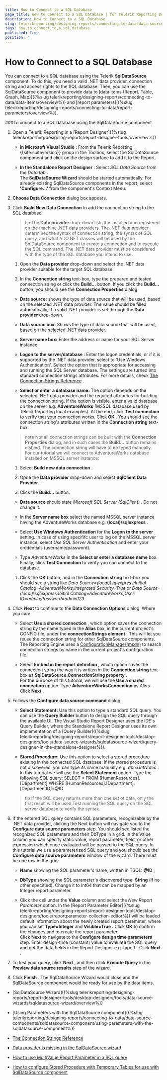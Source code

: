 ```yaml
---
title: How to Connect to a SQL Database
page_title: How to Connect to a SQL Database | for Telerik Reporting Documentation
description: How to Connect to a SQL Database
slug: telerikreporting/designing-reports/connecting-to-data/data-source-components/sqldatasource-component/how-to-connect-to-a-sql-database
tags: how,to,connect,to,a,sql,database
published: True
position: 4
---
```


# How to Connect to a SQL Database



You can connect to a SQL database using the Telerik         __SqlDataSource__  component. To do this, you need a valid .NET data provider, connection string and access         rights to the SQL database. Then, you can use the SqlDataSource component         to provide data to [data items (Report, Table, Graph, Map)]({%slug telerikreporting/designing-reports/connecting-to-data/data-items/overview%})         and [report parameters]({%slug telerikreporting/designing-reports/connecting-to-data/report-parameters/overview%}).       

###To connect to a SQL database using the SqlDataSource component

1. Open a Telerik Reporting in a [Report Designer]({%slug telerikreporting/designing-reports/report-designer-tools/overview%})
   + __In Microsoft Visual Studio__ : From the Telerik Reporting {{site.suiteversion}} group in the Toolbox, select the                   SqlDataSource component and click on the design surface to add it to the Report.                 

   + __In the Standalone Report Designer__ : Select *SQL Data Source*  from the *Data tab* .                 
    The __SqlDataSource Wizard__  should be started automatically. For already existing SqlDataSource components in the report, select               __'Configure...'__  from the component's Context Menu.             

1. __Choose Data Connection__  dialog box appears.             

1. Click __Build New Data Connection__  to add the connection string to the SQL database:             

    >tip The  __Data provider__  drop-down lists the installed and registered on the machine .NET data providers.                 The .NET data provider determines the syntax of connection string, the syntax of SQL query,                 and what ADO.NET classes will be used by the SqlDataSource component to create a connection and to execute the SQL command.               The .NET data provider must be considered with the type of the SQL database you intend to use.


   1. Open the __Data provider__  drop-down and select the .NET data provider suitable for the target SQL database.                 

   1. In the __Connection string__  text-box, type the prepared and tested connection string                   or click the __Build...__  button.                 If you click the __Build...__  button, you should see the __Connection Properties__  dialog:                 

   + __Data source:__  shows the type of data source that will be used, based on the selected .NET data provider.                       The value should be filled automatically, if a valid .NET provider is set through the __Data provider__  drop-down.                     

   + __Data source box:__  Shows the type of data source that will be used, based on the selected .NET data provider.                     

   + __Server name box:__  Enter the address or name for your SQL Server instance.                     

   + __Logon to the server/database__ : Enter the logon credentials, or if it is supported by the .NET data provider,                       select to 'Use Windows Authentication'. Select the option that is appropriate for accessing and running the SQL Server database.                       The settings are turned into standard connection strings attributes. For more details, check  [The Connection Strings Reference](https://www.connectionstrings.com/) .                     

   + __Select or enter a database name:__  The option depends on the selected .NET data provider and the required attributes for building the connection string.                       If the option is visible, enter a valid database on the server e.g. __AdventureWorks__  (MSSQL database used by Telerik Reporting local examples).                     At the end, click __Test connection__  to verify that your connection works.                   Click __OK__ . You should see the connection string's attributes written in the __Connection string__  text-box.                 

   >note Not all connection strings can be built with the  __Connection Properties__  dialog,                     and in such cases the  __Build...__  button remains disbled. The connection string will have to be typed manually.                   
    For our tutorial we will connect to AdventureWorks database installed on MSSQL server instance:
   1. Select __Build new data connection__ .                 

   1. Opne the __Data provider__  drop-down and select __SqlClient Data Provider__ .                 

   1. Click the __Build...__  button.                 

   + __Data source__  should state *Microsoft SQL Server (SqlClient)* . Do not change it.                     

   + In the __Server name box__  select the named MSSQL server instance having the AdventureWorks database                       e.g. __(local)\sqlexpress__ .                     

   + Select __Use Windows Authentication__  for the __Logon to the server__  setting.                       In case of using specififc user to log on the MSSQL server instance, select *Use SQL Server Authentication*                        and enter your credentials (username/password).                     

   + Type *AdventureWorks*  in the __Select or enter a database name__  box.                     Finally, click __Test Connection__  to verify you can connect to the database.                 

   1. Click the __OK__  button, and in the __Connection string__  text-box you should see a string like                   *Data Source=(local)\sqlexpress;Initial Catalog=AdventureWorks;Integrated Security=True*                    or *Data Source=(local)\sqlexpress;Initial Catalog=AdventureWorks;User ID=admin;Password=admin123* 


1. Click __Next__                to continue to the __Data Connection Options__  dialog. Where you can:             
   + Select __Use a shared connection__ , which option saves the connection string by the name typed in the __Alias__  box, in the current project's CONFIG file,                   under the __connectionStrings element__ .                 This will let you reuse the connection string for other SqlDataSource components. The Reporting Engine uses a  [ConfigurationManager(msdn)](https://msdn.microsoft.com/en-us/library/system.configuration.configurationmanager(v=vs.110).aspx)  to search connection strings by name in the current project's configuration file.                 

   + Select __Embed in the report definition__ , which option saves the connection string                   the way it is written in the __Connection string__  text-box as __SqlDataSource.ConnectionString property__ .                 
    For the purpose of this tutorial, we will use the __Use a shared connection__  option.               Type __AdventureWorksConnection__  as *Alias* .                 Click __Next__ .             

1. Follows the __Configure data source command__  dialog.             
   + __Select Statement:__  Use this option to type a standard SQL query.                   You can use the __Query Builder__  button to design the SQL query through the available UI.                 The Visual Studio Report Designer uses the IDE's Query Builder,                   where the Standalone Report Designer uses its own implementation of a [Query Builder]({%slug telerikreporting/designing-reports/report-designer-tools/desktop-designers/tools/data-source-wizards/sqldatasource-wizard/query-designer-in-the-standalone-designer%}).                 

   + __Stored Procedure:__  Use this option to select a stored procedure existing in the connected SQL database.                   If the stored procedure is not discovered, you can type its name manually e.g. *dbo.GetNotes* .                 
    In this tutorial we will use the __Select Statement__  option. Type the following SQL query:                 SELECT * FROM [HumanResources].[Department] WHERE [HumanResources].[Department].[DepartmentID]=@ID

    >tip If the SQL query returns more than one set of data, only the first result will be used.Test running the SQL query on the SQL server database to verify the syntax.



1. If the entered SQL query contains SQL parameters, recognizable by the .NET data provider, clicking the Next button will navigate you to the               __Configure data source parameters__  step. You should see listed the recognized SQL parameters and their DbType in a grid.               In the Value column you can specify static value, report parameter, field, or other expression which once evaluated will be passed to the SQL query.                 In this tutorial we use a parameterized SQL query and you should see the __Configure data source parameters__  window of the wizard.               There must be one row in the grid:             
   + __Name__  showing the SQL parameter's name, written in TSQL: __@ID__ ;                 

   + __DbType__  showing the SQL parameter's discovered type: __String__  (if no other specified).                   Change it to Int64 that can be mapped by an Integer report parameter.                 

   + Click the cell under the __Value__  column and select the *New Report Parameter*  option.                   In the [Report Parameter Editor]({%slug telerikreporting/designing-reports/report-designer-tools/desktop-designers/tools/reportparameter-collection-editor%}) will be loaded default information about the newly created report parameter,                   where you can set __Type=Integer__  and __Visible=True__ .                   Click __OK__  to confirm the changes and to create the report parameter.                 
    Click __Next__  to navigate to the __Configure design time parameters__  step.               Enter design-time (constant) value to evaluate the SQL query and get the data fields in the Report Designer e.g. type __1__ .                 Click __Next__ .             

1. To test your query, click __Next__ , and then               click __Execute Query__  in the __Preview data source results__  step of the wizard.             

1. Click __Finish__ . The SqlDataSource Wizard would close               and the SqlDataSource component would be ready for use by the data               items.             

 * [SqlDataSource Wizard]({%slug telerikreporting/designing-reports/report-designer-tools/desktop-designers/tools/data-source-wizards/sqldatasource-wizard/overview%})

 * [Using Parameters with the SqlDataSource component]({%slug telerikreporting/designing-reports/connecting-to-data/data-source-components/sqldatasource-component/using-parameters-with-the-sqldatasource-component%})

 * [The Connection Strings Reference](https://www.connectionstrings.com/)

 * [Data provider is missing in the SqlDataSource wizard](http://www.telerik.com/support/kb/reporting/details/data-provider-is-missing-in-the-sqldatasource-wizard)

 * [How to use MultiValue Report Parameter in a SQL query](http://www.telerik.com/support/kb/reporting/accessing-and-managing-data/details/how-to-use-multivalue-report-parameter-in-a-sql-query)

 * [How to configure Stored Procedure with Temporary Tables for use with SqlDataSource component](http://www.telerik.com/support/kb/reporting/accessing-and-managing-data/details/how-to-configure-stored-procedure-with-temporary-tables-for-use-with-sqldatasource-component)
